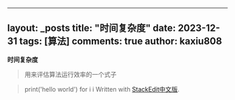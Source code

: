 
---
layout: _posts
title: "时间复杂度"
date:   2023-12-31
tags: [算法]
comments: true
author: kaxiu808  
--- 
**时间复杂度**
> 用来评估算法运行效率的一个式子


> print('hello world')
> for i i
> Written with [StackEdit中文版](https://stackedit.cn/).
<!--stackedit_data:
eyJoaXN0b3J5IjpbMjAzMjE0MDY0OV19
-->